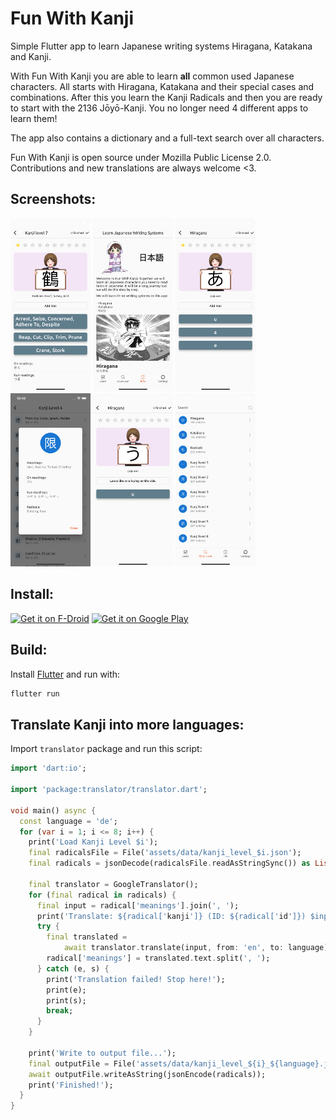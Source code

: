 # Fun With Kanji

Simple Flutter app to learn Japanese writing systems Hiragana, Katakana and Kanji.

With Fun With Kanji you are able to learn **all** common used Japanese characters. All starts with Hiragana, Katakana and their special cases and combinations. After this you learn the Kanji Radicals and then you are ready to start with the 2136 Jōyō-Kanji. You no longer need 4 different apps to learn them!

The app also contains a dictionary and a full-text search over all characters.

Fun With Kanji is open source under Mozilla Public License 2.0. Contributions and new translations are always welcome <3.

## Screenshots:

<p float="left">
  <img src="assets/screenshots/Simulator Screen Shot - iPhone 13 Pro - 2022-05-20 at 10.39.58.png" width="128" />
  <img src="assets/screenshots/Simulator Screen Shot - iPhone 13 Pro - 2022-05-20 at 10.40.09.png" width="128" /> 
  <img src="assets/screenshots/Simulator Screen Shot - iPhone 13 Pro - 2022-05-20 at 10.39.35.png" width="128" />
  <img src="assets/screenshots/Simulator Screen Shot - iPhone 13 Pro - 2022-05-20 at 10.40.18.png" width="128" />
  <img src="assets/screenshots/Simulator Screen Shot - iPhone 13 Pro - 2022-05-20 at 10.39.19.png" width="128" />
  <img src="assets/screenshots/Simulator Screen Shot - iPhone 13 Pro - 2022-05-20 at 10.40.04.png" width="128" />
</p>

## Install:

[<img src="https://fdroid.gitlab.io/artwork/badge/get-it-on.png"
     alt="Get it on F-Droid"
     height="80">](https://f-droid.org/packages/krillefear.funwithkanji/)
[<img src="https://play.google.com/intl/en_us/badges/images/generic/en-play-badge.png"
     alt="Get it on Google Play"
     height="80">](https://play.google.com/store/apps/details?id=krillefear.funwithkanji)

## Build:

Install [Flutter](https://flutter.dev) and run with:

```sh
flutter run
```

## Translate Kanji into more languages:

Import `translator` package and run this script:

```dart
import 'dart:io';

import 'package:translator/translator.dart';

void main() async {
  const language = 'de';
  for (var i = 1; i <= 8; i++) {
    print('Load Kanji Level $i');
    final radicalsFile = File('assets/data/kanji_level_$i.json');
    final radicals = jsonDecode(radicalsFile.readAsStringSync()) as List;

    final translator = GoogleTranslator();
    for (final radical in radicals) {
      final input = radical['meanings'].join(', ');
      print('Translate: ${radical['kanji']} (ID: ${radical['id']}) $input ...');
      try {
        final translated =
            await translator.translate(input, from: 'en', to: language);
        radical['meanings'] = translated.text.split(', ');
      } catch (e, s) {
        print('Translation failed! Stop here!');
        print(e);
        print(s);
        break;
      }
    }

    print('Write to output file...');
    final outputFile = File('assets/data/kanji_level_${i}_${language}.json');
    await outputFile.writeAsString(jsonEncode(radicals));
    print('Finished!');
  }
}
```
